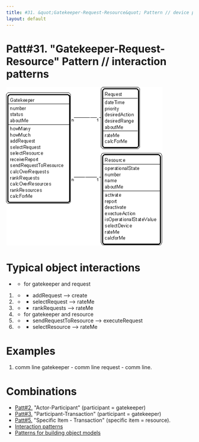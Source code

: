 ```yaml
---
title: #31. &quot;Gatekeeper-Request-Resource&quot; Pattern // device patterns
layout: default
---
```




# Patt#31. &quot;Gatekeeper-Request-Resource&quot; Pattern // interaction patterns 


 ![Strpat00000036.gif](/Strpat00000036.gif) 

# Typical object interactions 

* - for gatekeeper and request

1. - - addRequest --&gt; create
1. - - selectRequest --&gt; rateMe
1. - - rankRequests --&gt; rateMe
1. - for gatekeeper and resource

1. - - sendRequestToResource --&gt; executeRequest
1. - - selectResource --&gt; rateMe


# Examples 

1. comm line gatekeeper - comm line request - comm line.


# Combinations 

*  [Patt#2.](/2-actor-participant-pattern-transaction-patterns) &quot;Actor-Participant&quot; (participant = gatekeeper)
*  [Patt#3.](/3-participant-transaction-pattern-transaction-patterns) &quot;Participant-Transaction&quot; (participant = gatekeeper)
*  [Patt#5.](/5-specific-item-transaction-pattern-transaction-patterns) &quot;Specific Item - Transaction&quot; (specific item = resource).
*  [Interaction patterns](/interaction-patterns) 
*  [Patterns for building object models](/patterns-for-building-object-models) 



